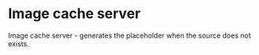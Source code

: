 Image cache server
==================

Image cache server - generates the placeholder when the source does not exists.

